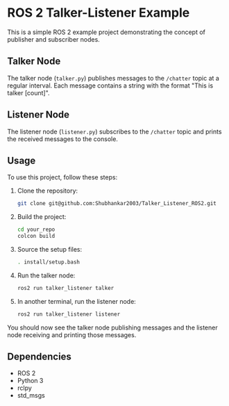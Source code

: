 # ROS 2 Talker-Listener Example

This is a simple ROS 2 example project demonstrating the concept of publisher and subscriber nodes.

## Talker Node

The talker node (`talker.py`) publishes messages to the `/chatter` topic at a regular interval. Each message contains a string with the format "This is talker [count]".

## Listener Node

The listener node (`listener.py`) subscribes to the `/chatter` topic and prints the received messages to the console.

## Usage

To use this project, follow these steps:

1. Clone the repository:

    ```bash
    git clone git@github.com:Shubhankar2003/Talker_Listener_ROS2.git
    ```

2. Build the project:

    ```bash
    cd your_repo
    colcon build
    ```

3. Source the setup files:

    ```bash
    . install/setup.bash
    ```

4. Run the talker node:

    ```bash
    ros2 run talker_listener talker
    ```

5. In another terminal, run the listener node:

    ```bash
    ros2 run talker_listener listener
    ```

You should now see the talker node publishing messages and the listener node receiving and printing those messages.

## Dependencies

- ROS 2
- Python 3
- rclpy
- std_msgs
